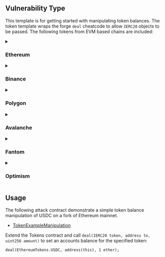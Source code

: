 ## Vulnerability Type
This template is for getting started with manipulating token balances. The token template wraps the forge `deal` cheatcode to allow `IERC20` objects to be passed. The following tokens from EVM based chains are included:

<details>
  <summary>

### Ethereum
  </summary>

| Network | Token | Address |
| ---------- | -------- | ------------------------------------------------------- |
| Ethereum | USDT     | [0xdAC17F958D2ee523a2206206994597C13D831ec7](https://etherscan.io/address/0xdAC17F958D2ee523a2206206994597C13D831ec7) |
| Ethereum | BNB      | [0xB8c77482e45F1F44dE1745F52C74426C631bDD52](https://etherscan.io/address/0xB8c77482e45F1F44dE1745F52C74426C631bDD52) |
| Ethereum | USDC     | [0xA0b86991c6218b36c1d19D4a2e9Eb0cE3606eB48](https://etherscan.io/address/0xA0b86991c6218b36c1d19D4a2e9Eb0cE3606eB48) |
| Ethereum | BUSD     | [0x4Fabb145d64652a948d72533023f6E7A623C7C53](https://etherscan.io/address/0x4Fabb145d64652a948d72533023f6E7A623C7C53) |
| Ethereum | MATIC    | [0x7D1AfA7B718fb893dB30A3aBc0Cfc608AaCfeBB0](https://etherscan.io/address/0x7D1AfA7B718fb893dB30A3aBc0Cfc608AaCfeBB0) |
| Ethereum | OKB      | [0x75231F58b43240C9718Dd58B4967c5114342a86c](https://etherscan.io/address/0x75231F58b43240C9718Dd58B4967c5114342a86c) |
| Ethereum | stETH    | [0xae7ab96520DE3A18E5e111B5EaAb095312D7fE84](https://etherscan.io/address/0xae7ab96520DE3A18E5e111B5EaAb095312D7fE84) |
| Ethereum | anyLTC   | [0x0aBCFbfA8e3Fda8B7FBA18721Caf7d5cf55cF5f5](https://etherscan.io/address/0x0aBCFbfA8e3Fda8B7FBA18721Caf7d5cf55cF5f5) |
| Ethereum | THETA    | [0x3883f5e181fccaF8410FA61e12b59BAd963fb645](https://etherscan.io/address/0x3883f5e181fccaF8410FA61e12b59BAd963fb645) |
| Ethereum | SHIB     | [0x95aD61b0a150d79219dCF64E1E6Cc01f0B64C4cE](https://etherscan.io/address/0x95aD61b0a150d79219dCF64E1E6Cc01f0B64C4cE) |
| Ethereum | DAI      | [0x6B175474E89094C44Da98b954EedeAC495271d0F](https://etherscan.io/address/0x6B175474E89094C44Da98b954EedeAC495271d0F) |
| Ethereum | HEX      | [0x2b591e99afE9f32eAA6214f7B7629768c40Eeb39](https://etherscan.io/address/0x2b591e99afE9f32eAA6214f7B7629768c40Eeb39) |
| Ethereum | UNI      | [0x1f9840a85d5aF5bf1D1762F925BDADdC4201F984](https://etherscan.io/address/0x1f9840a85d5aF5bf1D1762F925BDADdC4201F984) |
| Ethereum | LEO      | [0x2AF5D2aD76741191D15Dfe7bF6aC92d4Bd912Ca3](https://etherscan.io/address/0x2AF5D2aD76741191D15Dfe7bF6aC92d4Bd912Ca3) |
| Ethereum | WBTC     | [0x2260FAC5E5542a773Aa44fBCfeDf7C193bc2C599](https://etherscan.io/address/0x2260FAC5E5542a773Aa44fBCfeDf7C193bc2C599) |
| Ethereum | LINK     | [0x514910771AF9Ca656af840dff83E8264EcF986CA](https://etherscan.io/address/0x514910771AF9Ca656af840dff83E8264EcF986CA) |
| Ethereum | QNT      | [0x4a220E6096B25EADb88358cb44068A3248254675](https://etherscan.io/address/0x4a220E6096B25EADb88358cb44068A3248254675) |
| Ethereum | APE      | [0x4d224452801ACEd8B2F0aebE155379bb5D594381](https://etherscan.io/address/0x4d224452801ACEd8B2F0aebE155379bb5D594381) |
| Ethereum | CRO      | [0xA0b73E1Ff0B80914AB6fe0444E65848C4C34450b](https://etherscan.io/address/0xA0b73E1Ff0B80914AB6fe0444E65848C4C34450b) |
| Ethereum | LDO      | [0x5A98FcBEA516Cf06857215779Fd812CA3beF1B32](https://etherscan.io/address/0x5A98FcBEA516Cf06857215779Fd812CA3beF1B32) |
| Ethereum | NEAR     | [0x85F17Cf997934a597031b2E18a9aB6ebD4B9f6a4](https://etherscan.io/address/0x85F17Cf997934a597031b2E18a9aB6ebD4B9f6a4) |
| Ethereum | VEN      | [0xD850942eF8811f2A866692A623011bDE52a462C1](https://etherscan.io/address/0xD850942eF8811f2A866692A623011bDE52a462C1) |
| Ethereum | FRAX     | [0x853d955aCEf822Db058eb8505911ED77F175b99e](https://etherscan.io/address/0x853d955aCEf822Db058eb8505911ED77F175b99e) |
| Ethereum | aAAVE    | [0xba3D9687Cf50fE253cd2e1cFeEdE1d6787344Ed5](https://etherscan.io/address/0xba3D9687Cf50fE253cd2e1cFeEdE1d6787344Ed5) |
| Ethereum | stkAAVE  | [0x4da27a545c0c5B758a6BA100e3a049001de870f5](https://etherscan.io/address/0x4da27a545c0c5B758a6BA100e3a049001de870f5) |
| Ethereum | TUSD     | [0x0000000000085d4780B73119b644AE5ecd22b376](https://etherscan.io/address/0x0000000000085d4780B73119b644AE5ecd22b376) |
| Ethereum | USDP     | [0x8E870D67F660D95d5be530380D0eC0bd388289E1](https://etherscan.io/address/0x8E870D67F660D95d5be530380D0eC0bd388289E1) |
| Ethereum | SAND     | [0x3845badAde8e6dFF049820680d1F14bD3903a5d0](https://etherscan.io/address/0x3845badAde8e6dFF049820680d1F14bD3903a5d0) |
| Ethereum | HT       | [0x6f259637dcD74C767781E37Bc6133cd6A68aa161](https://etherscan.io/address/0x6f259637dcD74C767781E37Bc6133cd6A68aa161) |
| Ethereum | wMANA    | [0xFd09Cf7cFffa9932e33668311C4777Cb9db3c9Be](https://etherscan.io/address/0xFd09Cf7cFffa9932e33668311C4777Cb9db3c9Be) |
| Ethereum | USDD     | [0x0C10bF8FcB7Bf5412187A595ab97a3609160b5c6](https://etherscan.io/address/0x0C10bF8FcB7Bf5412187A595ab97a3609160b5c6) |
| Ethereum | KCS      | [0xf34960d9d60be18cC1D5Afc1A6F012A723a28811](https://etherscan.io/address/0xf34960d9d60be18cC1D5Afc1A6F012A723a28811) |
| Ethereum | BTT      | [0xC669928185DbCE49d2230CC9B0979BE6DC797957](https://etherscan.io/address/0xC669928185DbCE49d2230CC9B0979BE6DC797957) |
| Ethereum | CHZ      | [0x3506424F91fD33084466F402d5D97f05F8e3b4AF](https://etherscan.io/address/0x3506424F91fD33084466F402d5D97f05F8e3b4AF) |
| Ethereum | FTM      | [0x4E15361FD6b4BB609Fa63C81A2be19d873717870](https://etherscan.io/address/0x4E15361FD6b4BB609Fa63C81A2be19d873717870) |
| Ethereum | GUSD     | [0x056Fd409E1d7A124BD7017459dFEa2F387b6d5Cd](https://etherscan.io/address/0x056Fd409E1d7A124BD7017459dFEa2F387b6d5Cd) |
| Ethereum | MKR      | [0x9f8F72aA9304c8B593d555F12eF6589cC3A579A2](https://etherscan.io/address/0x9f8F72aA9304c8B593d555F12eF6589cC3A579A2) |
| Ethereum | cUSDC    | [0x39AA39c021dfbaE8faC545936693aC917d5E7563](https://etherscan.io/address/0x39AA39c021dfbaE8faC545936693aC917d5E7563) |
| Ethereum | GRT      | [0xc944E90C64B2c07662A292be6244BDf05Cda44a7](https://etherscan.io/address/0xc944E90C64B2c07662A292be6244BDf05Cda44a7) |
| Ethereum | PAXG     | [0x45804880De22913dAFE09f4980848ECE6EcbAf78](https://etherscan.io/address/0x45804880De22913dAFE09f4980848ECE6EcbAf78) |
| Ethereum | BIT      | [0x1A4b46696b2bB4794Eb3D4c26f1c55F9170fa4C5](https://etherscan.io/address/0x1A4b46696b2bB4794Eb3D4c26f1c55F9170fa4C5) |
| Ethereum | XAUt     | [0x68749665FF8D2d112Fa859AA293F07A622782F38](https://etherscan.io/address/0x68749665FF8D2d112Fa859AA293F07A622782F38) |
| Ethereum | cDAI     | [0x5d3a536E4D6DbD6114cc1Ead35777bAB948E3643](https://etherscan.io/address/0x5d3a536E4D6DbD6114cc1Ead35777bAB948E3643) |
| Ethereum | SNX      | [0xC011a73ee8576Fb46F5E1c5751cA3B9Fe0af2a6F](https://etherscan.io/address/0xC011a73ee8576Fb46F5E1c5751cA3B9Fe0af2a6F) |
| Ethereum | FXS      | [0x3432B6A60D23Ca0dFCa7761B7ab56459D9C964D0](https://etherscan.io/address/0x3432B6A60D23Ca0dFCa7761B7ab56459D9C964D0) |
| Ethereum | NEXO     | [0xB62132e35a6c13ee1EE0f84dC5d40bad8d815206](https://etherscan.io/address/0xB62132e35a6c13ee1EE0f84dC5d40bad8d815206) |
| Ethereum | cETH     | [0x4Ddc2D193948926D02f9B1fE9e1daa0718270ED5](https://etherscan.io/address/0x4Ddc2D193948926D02f9B1fE9e1daa0718270ED5) |
| Ethereum | ZIL      | [0x05f4a42e251f2d52b8ed15E9FEdAacFcEF1FAD27](https://etherscan.io/address/0x05f4a42e251f2d52b8ed15E9FEdAacFcEF1FAD27) |
| Ethereum | XDCE     | [0x41AB1b6fcbB2fA9DCEd81aCbdeC13Ea6315F2Bf2](https://etherscan.io/address/0x41AB1b6fcbB2fA9DCEd81aCbdeC13Ea6315F2Bf2) |
| Ethereum | ONEINCH  | [0x111111111117dC0aa78b770fA6A738034120C302](https://etherscan.io/address/0x111111111117dC0aa78b770fA6A738034120C302) |
</details>
<details>
  <summary>

### Binance
  </summary>

| Network | Token | Address |
| ---------- | -------- | ------------------------------------------------------- |
| Binance | ETH      | [0x2170Ed0880ac9A755fd29B2688956BD959F933F8](https://bscscan.com/address/0x2170Ed0880ac9A755fd29B2688956BD959F933F8) |
| Binance | BSCUSD   | [0x55d398326f99059fF775485246999027B3197955](https://bscscan.com/address/0x55d398326f99059fF775485246999027B3197955) |
| Binance | WBNB     | [0xbb4CdB9CBd36B01bD1cBaEBF2De08d9173bc095c](https://bscscan.com/address/0xbb4CdB9CBd36B01bD1cBaEBF2De08d9173bc095c) |
| Binance | USDC     | [0x8AC76a51cc950d9822D68b83fE1Ad97B32Cd580d](https://bscscan.com/address/0x8AC76a51cc950d9822D68b83fE1Ad97B32Cd580d) |
| Binance | anyUSDC  | [0x8965349fb649A33a30cbFDa057D8eC2C48AbE2A2](https://bscscan.com/address/0x8965349fb649A33a30cbFDa057D8eC2C48AbE2A2) |
| Binance | XRP      | [0x1D2F0da169ceB9fC7B3144628dB156f3F6c60dBE](https://bscscan.com/address/0x1D2F0da169ceB9fC7B3144628dB156f3F6c60dBE) |
| Binance | BUSD     | [0xe9e7CEA3DedcA5984780Bafc599bD69ADd087D56](https://bscscan.com/address/0xe9e7CEA3DedcA5984780Bafc599bD69ADd087D56) |
| Binance | ADA      | [0x3EE2200Efb3400fAbB9AacF31297cBdD1d435D47](https://bscscan.com/address/0x3EE2200Efb3400fAbB9AacF31297cBdD1d435D47) |
| Binance | DOGE     | [0xbA2aE424d960c26247Dd6c32edC70B295c744C43](https://bscscan.com/address/0xbA2aE424d960c26247Dd6c32edC70B295c744C43) |
| Binance | MATIC    | [0xCC42724C6683B7E57334c4E856f4c9965ED682bD](https://bscscan.com/address/0xCC42724C6683B7E57334c4E856f4c9965ED682bD) |
| Binance | LTC      | [0x4338665CBB7B2485A8855A139b75D5e34AB0DB94](https://bscscan.com/address/0x4338665CBB7B2485A8855A139b75D5e34AB0DB94) |
| Binance | DAI      | [0x1AF3F329e8BE154074D8769D1FFa4eE058B1DBc3](https://bscscan.com/address/0x1AF3F329e8BE154074D8769D1FFa4eE058B1DBc3) |
| Binance | DOT      | [0x7083609fCE4d1d8Dc0C979AAb8c869Ea2C873402](https://bscscan.com/address/0x7083609fCE4d1d8Dc0C979AAb8c869Ea2C873402) |
| Binance | SHIB     | [0x2859e4544C4bB03966803b044A93563Bd2D0DD4D](https://bscscan.com/address/0x2859e4544C4bB03966803b044A93563Bd2D0DD4D) |
| Binance | UNI      | [0xBf5140A22578168FD562DCcF235E5D43A02ce9B1](https://bscscan.com/address/0xBf5140A22578168FD562DCcF235E5D43A02ce9B1) |
| Binance | AVAX     | [0x1CE0c2827e2eF14D5C4f29a091d735A204794041](https://bscscan.com/address/0x1CE0c2827e2eF14D5C4f29a091d735A204794041) |
| Binance | ATOM     | [0x0Eb3a705fc54725037CC9e008bDede697f62F335](https://bscscan.com/address/0x0Eb3a705fc54725037CC9e008bDede697f62F335) |
| Binance | LINK     | [0xF8A0BF9cF54Bb92F17374d9e9A321E6a111a51bD](https://bscscan.com/address/0xF8A0BF9cF54Bb92F17374d9e9A321E6a111a51bD) |
| Binance | ETC      | [0x3d6545b08693daE087E957cb1180ee38B9e3c25E](https://bscscan.com/address/0x3d6545b08693daE087E957cb1180ee38B9e3c25E) |
| Binance | BTTp     | [0x8595F9dA7b868b1822194fAEd312235E43007b49](https://bscscan.com/address/0x8595F9dA7b868b1822194fAEd312235E43007b49) |
| Binance | BCH      | [0x8fF795a6F4D97E7887C79beA79aba5cc76444aDf](https://bscscan.com/address/0x8fF795a6F4D97E7887C79beA79aba5cc76444aDf) |
| Binance | NEAR     | [0x1Fa4a73a3F0133f0025378af00236f3aBDEE5D63](https://bscscan.com/address/0x1Fa4a73a3F0133f0025378af00236f3aBDEE5D63) |
| Binance | FRAX     | [0x90C97F71E18723b0Cf0dfa30ee176Ab653E89F40](https://bscscan.com/address/0x90C97F71E18723b0Cf0dfa30ee176Ab653E89F40) |
| Binance | EOS      | [0x56b6fB708fC5732DEC1Afc8D8556423A2EDcCbD6](https://bscscan.com/address/0x56b6fB708fC5732DEC1Afc8D8556423A2EDcCbD6) |
| Binance | PAX      | [0xb7F8Cd00C5A06c0537E2aBfF0b58033d02e5E094](https://bscscan.com/address/0xb7F8Cd00C5A06c0537E2aBfF0b58033d02e5E094) |
| Binance | BTCB     | [0x7130d2A12B9BCbFAe4f2634d864A1Ee1Ce3Ead9c](https://bscscan.com/address/0x7130d2A12B9BCbFAe4f2634d864A1Ee1Ce3Ead9c) |
| Binance | TUSD     | [0x14016E85a25aeb13065688cAFB43044C2ef86784](https://bscscan.com/address/0x14016E85a25aeb13065688cAFB43044C2ef86784) |
| Binance | AXS      | [0x715D400F88C167884bbCc41C5FeA407ed4D2f8A0](https://bscscan.com/address/0x715D400F88C167884bbCc41C5FeA407ed4D2f8A0) |
| Binance | EGLD     | [0xbF7c81FFF98BbE61B40Ed186e4AfD6DDd01337fe](https://bscscan.com/address/0xbF7c81FFF98BbE61B40Ed186e4AfD6DDd01337fe) |
| Binance | USDP     | [0xb3c11196A4f3b1da7c23d9FB0A3dDE9c6340934F](https://bscscan.com/address/0xb3c11196A4f3b1da7c23d9FB0A3dDE9c6340934F) |
| Binance | FLOW     | [0xC943c5320B9c18C153d1e2d12cC3074bebfb31A2](https://bscscan.com/address/0xC943c5320B9c18C153d1e2d12cC3074bebfb31A2) |
| Binance | XTZ      | [0x16939ef78684453bfDFb47825F8a5F714f12623a](https://bscscan.com/address/0x16939ef78684453bfDFb47825F8a5F714f12623a) |
| Binance | USDD     | [0xd17479997F34dd9156Deef8F95A52D81D265be9c](https://bscscan.com/address/0xd17479997F34dd9156Deef8F95A52D81D265be9c) |
| Binance | ZEC      | [0x1Ba42e5193dfA8B03D15dd1B86a3113bbBEF8Eeb](https://bscscan.com/address/0x1Ba42e5193dfA8B03D15dd1B86a3113bbBEF8Eeb) |
| Binance | SNX      | [0x9Ac983826058b8a9C7Aa1C9171441191232E8404](https://bscscan.com/address/0x9Ac983826058b8a9C7Aa1C9171441191232E8404) |
| Binance | TWT      | [0x4B0F1812e5Df2A09796481Ff14017e6005508003](https://bscscan.com/address/0x4B0F1812e5Df2A09796481Ff14017e6005508003) |
| Binance | BTT      | [0x352Cb5E19b12FC216548a2677bD0fce83BaE434B](https://bscscan.com/address/0x352Cb5E19b12FC216548a2677bD0fce83BaE434B) |
| Binance | MKR      | [0x5f0Da599BB2ccCfcf6Fdfd7D81743B6020864350](https://bscscan.com/address/0x5f0Da599BB2ccCfcf6Fdfd7D81743B6020864350) |
| Binance | FTM      | [0xAD29AbB318791D579433D831ed122aFeAf29dcfe](https://bscscan.com/address/0xAD29AbB318791D579433D831ed122aFeAf29dcfe) |
| Binance | IOTA     | [0xd944f1D1e9d5f9Bb90b62f9D45e447D989580782](https://bscscan.com/address/0xd944f1D1e9d5f9Bb90b62f9D45e447D989580782) |
| Binance | PAXG     | [0x7950865a9140cB519342433146Ed5b40c6F210f7](https://bscscan.com/address/0x7950865a9140cB519342433146Ed5b40c6F210f7) |
| Binance | XEC      | [0x0Ef2e7602adD1733Bfdb17aC3094d0421B502cA3](https://bscscan.com/address/0x0Ef2e7602adD1733Bfdb17aC3094d0421B502cA3) |
| Binance | FXS      | [0xe48A3d7d0Bc88d552f730B62c006bC925eadB9eE](https://bscscan.com/address/0xe48A3d7d0Bc88d552f730B62c006bC925eadB9eE) |
| Binance | ZIL      | [0xb86AbCb37C3A4B64f74f59301AFF131a1BEcC787](https://bscscan.com/address/0xb86AbCb37C3A4B64f74f59301AFF131a1BEcC787) |
| Binance | ETHW     | [0x302cD8973bE5CA2334B4ff7e7b01BA41455559b3](https://bscscan.com/address/0x302cD8973bE5CA2334B4ff7e7b01BA41455559b3) |
| Binance | ONEINCH  | [0x111111111117dC0aa78b770fA6A738034120C302](https://bscscan.com/address/0x111111111117dC0aa78b770fA6A738034120C302) |
| Binance | GALA     | [0x7dDEE176F665cD201F93eEDE625770E2fD911990](https://bscscan.com/address/0x7dDEE176F665cD201F93eEDE625770E2fD911990) |
| Binance | BAT      | [0x101d82428437127bF1608F699CD651e6Abf9766E](https://bscscan.com/address/0x101d82428437127bF1608F699CD651e6Abf9766E) |
| Binance | XCN      | [0x7324c7C0d95CEBC73eEa7E85CbAac0dBdf88a05b](https://bscscan.com/address/0x7324c7C0d95CEBC73eEa7E85CbAac0dBdf88a05b) |
| Binance | COMP     | [0x52CE071Bd9b1C4B00A0b92D298c512478CaD67e8](https://bscscan.com/address/0x52CE071Bd9b1C4B00A0b92D298c512478CaD67e8) |
</details>
<details>
  <summary>

### Polygon
  </summary>

| Network | Token | Address |
| ---------- | -------- | ------------------------------------------------------- |
| Polygon | USDT      | [0xc2132D05D31c914a87C6611C10748AEb04B58e8F](https://polygonscan.com/address/0xc2132D05D31c914a87C6611C10748AEb04B58e8F) |
| Polygon | BNB       | [0x3BA4c387f786bFEE076A58914F5Bd38d668B42c3](https://polygonscan.com/address/0x3BA4c387f786bFEE076A58914F5Bd38d668B42c3) |
| Polygon | USDC      | [0x2791Bca1f2de4661ED88A30C99A7a9449Aa84174](https://polygonscan.com/address/0x2791Bca1f2de4661ED88A30C99A7a9449Aa84174) |
| Polygon | BUSD      | [0xdAb529f40E671A1D4bF91361c21bf9f0C9712ab7](https://polygonscan.com/address/0xdAb529f40E671A1D4bF91361c21bf9f0C9712ab7) |
| Polygon | MATIC     | [0x0000000000000000000000000000000000001010](https://polygonscan.com/address/0x0000000000000000000000000000000000001010) |
| Polygon | DAI       | [0x8f3Cf7ad23Cd3CaDbD9735AFf958023239c6A063](https://polygonscan.com/address/0x8f3Cf7ad23Cd3CaDbD9735AFf958023239c6A063) |
| Polygon | UNI       | [0xb33EaAd8d922B1083446DC23f610c2567fB5180f](https://polygonscan.com/address/0xb33EaAd8d922B1083446DC23f610c2567fB5180f) |
| Polygon | AVAX      | [0x2C89bbc92BD86F8075d1DEcc58C7F4E0107f286b](https://polygonscan.com/address/0x2C89bbc92BD86F8075d1DEcc58C7F4E0107f286b) |
| Polygon | LEO       | [0x06D02e9D62A13fC76BB229373FB3BBBD1101D2fC](https://polygonscan.com/address/0x06D02e9D62A13fC76BB229373FB3BBBD1101D2fC) |
| Polygon | WBTC      | [0x1BFD67037B42Cf73acF2047067bd4F2C47D9BfD6](https://polygonscan.com/address/0x1BFD67037B42Cf73acF2047067bd4F2C47D9BfD6) |
| Polygon | LINK      | [0xb0897686c545045aFc77CF20eC7A532E3120E0F1](https://polygonscan.com/address/0xb0897686c545045aFc77CF20eC7A532E3120E0F1) |
| Polygon | LINKb     | [0x53E0bca35eC356BD5ddDFebbD1Fc0fD03FaBad39](https://polygonscan.com/address/0x53E0bca35eC356BD5ddDFebbD1Fc0fD03FaBad39) |
| Polygon | APE       | [0xB7b31a6BC18e48888545CE79e83E06003bE70930](https://polygonscan.com/address/0xB7b31a6BC18e48888545CE79e83E06003bE70930) |
| Polygon | CRO       | [0xAdA58DF0F643D959C2A47c9D4d4c1a4deFe3F11C](https://polygonscan.com/address/0xAdA58DF0F643D959C2A47c9D4d4c1a4deFe3F11C) |
| Polygon | LDO       | [0xC3C7d422809852031b44ab29EEC9F1EfF2A58756](https://polygonscan.com/address/0xC3C7d422809852031b44ab29EEC9F1EfF2A58756) |
| Polygon | FRAX      | [0x45c32fA6DF82ead1e2EF74d17b76547EDdFaFF89](https://polygonscan.com/address/0x45c32fA6DF82ead1e2EF74d17b76547EDdFaFF89) |
| Polygon | AAVE      | [0xD6DF932A45C0f255f85145f286eA0b292B21C90B](https://polygonscan.com/address/0xD6DF932A45C0f255f85145f286eA0b292B21C90B) |
| Polygon | TUSD      | [0x2e1AD108fF1D8C782fcBbB89AAd783aC49586756](https://polygonscan.com/address/0x2e1AD108fF1D8C782fcBbB89AAd783aC49586756) |
| Polygon | PAX       | [0x6F3B3286fd86d8b47EC737CEB3D0D354cc657B3e](https://polygonscan.com/address/0x6F3B3286fd86d8b47EC737CEB3D0D354cc657B3e) |
| Polygon | SAND      | [0xBbba073C31bF03b8ACf7c28EF0738DeCF3695683](https://polygonscan.com/address/0xBbba073C31bF03b8ACf7c28EF0738DeCF3695683) |
| Polygon | THETA     | [0xB46E0ae620EFd98516f49bb00263317096C114b2](https://polygonscan.com/address/0xB46E0ae620EFd98516f49bb00263317096C114b2) |
| Polygon | HT        | [0xFAD65Eb62a97fF5Ed91B23aFD039956aaCa6e93b](https://polygonscan.com/address/0xFAD65Eb62a97fF5Ed91B23aFD039956aaCa6e93b) |
| Polygon | MANA      | [0xA1c57f48F0Deb89f569dFbE6E2B7f46D33606fD4](https://polygonscan.com/address/0xA1c57f48F0Deb89f569dFbE6E2B7f46D33606fD4) |
| Polygon | USDD      | [0xFFA4D863C96e743A2e1513824EA006B8D0353C57](https://polygonscan.com/address/0xFFA4D863C96e743A2e1513824EA006B8D0353C57) |
| Polygon | CHZ       | [0xf1938Ce12400f9a761084E7A80d37e732a4dA056](https://polygonscan.com/address/0xf1938Ce12400f9a761084E7A80d37e732a4dA056) |
| Polygon | FTM       | [0xC9c1c1c20B3658F8787CC2FD702267791f224Ce1](https://polygonscan.com/address/0xC9c1c1c20B3658F8787CC2FD702267791f224Ce1) |
| Polygon | GUSD      | [0xC8A94a3d3D2dabC3C1CaffFFDcA6A7543c3e3e65](https://polygonscan.com/address/0xC8A94a3d3D2dabC3C1CaffFFDcA6A7543c3e3e65) |
| Polygon | MKR       | [0x6f7C932e7684666C9fd1d44527765433e01fF61d](https://polygonscan.com/address/0x6f7C932e7684666C9fd1d44527765433e01fF61d) |
| Polygon | GRT       | [0x5fe2B58c013d7601147DcdD68C143A77499f5531](https://polygonscan.com/address/0x5fe2B58c013d7601147DcdD68C143A77499f5531) |
| Polygon | PAXG      | [0x553d3D295e0f695B9228246232eDF400ed3560B5](https://polygonscan.com/address/0x553d3D295e0f695B9228246232eDF400ed3560B5) |
| Polygon | SNX       | [0x50B728D8D964fd00C2d0AAD81718b71311feF68a](https://polygonscan.com/address/0x50B728D8D964fd00C2d0AAD81718b71311feF68a) |
| Polygon | CRV       | [0x172370d5Cd63279eFa6d502DAB29171933a610AF](https://polygonscan.com/address/0x172370d5Cd63279eFa6d502DAB29171933a610AF) |
| Polygon | FXS       | [0x1a3acf6D19267E2d3e7f898f42803e90C9219062](https://polygonscan.com/address/0x1a3acf6D19267E2d3e7f898f42803e90C9219062) |
| Polygon | NEXO      | [0x41b3966B4FF7b427969ddf5da3627d6AEAE9a48E](https://polygonscan.com/address/0x41b3966B4FF7b427969ddf5da3627d6AEAE9a48E) |
| Polygon | WOO       | [0x1B815d120B3eF02039Ee11dC2d33DE7aA4a8C603](https://polygonscan.com/address/0x1B815d120B3eF02039Ee11dC2d33DE7aA4a8C603) |
| Polygon | ONEINCH   | [0x9c2C5fd7b07E95EE044DDeba0E97a665F142394f](https://polygonscan.com/address/0x9c2C5fd7b07E95EE044DDeba0E97a665F142394f) |
| Polygon | BAT       | [0x3Cef98bb43d732E2F285eE605a8158cDE967D219](https://polygonscan.com/address/0x3Cef98bb43d732E2F285eE605a8158cDE967D219) |
| Polygon | ENJ       | [0x7eC26842F195c852Fa843bB9f6D8B583a274a157](https://polygonscan.com/address/0x7eC26842F195c852Fa843bB9f6D8B583a274a157) |
| Polygon | LRC       | [0x84e1670F61347CDaeD56dcc736FB990fBB47ddC1](https://polygonscan.com/address/0x84e1670F61347CDaeD56dcc736FB990fBB47ddC1) |
| Polygon | RPL       | [0x7205705771547cF79201111B4bd8aaF29467b9eC](https://polygonscan.com/address/0x7205705771547cF79201111B4bd8aaF29467b9eC) |
| Polygon | HOT       | [0x0C51f415cF478f8D08c246a6C6Ee180C5dC3A012](https://polygonscan.com/address/0x0C51f415cF478f8D08c246a6C6Ee180C5dC3A012) |
| Polygon | POLY      | [0xcB059C5573646047D6d88dDdb87B745C18161d3b](https://polygonscan.com/address/0xcB059C5573646047D6d88dDdb87B745C18161d3b) |
| Polygon | SXP       | [0x6aBB753C1893194DE4a83c6e8B4EadFc105Fd5f5](https://polygonscan.com/address/0x6aBB753C1893194DE4a83c6e8B4EadFc105Fd5f5) |
| Polygon | COMP      | [0x8505b9d2254A7Ae468c0E9dd10Ccea3A837aef5c](https://polygonscan.com/address/0x8505b9d2254A7Ae468c0E9dd10Ccea3A837aef5c) |
| Polygon | GNO       | [0x5FFD62D3C3eE2E81C00A7b9079FB248e7dF024A8](https://polygonscan.com/address/0x5FFD62D3C3eE2E81C00A7b9079FB248e7dF024A8) |
| Polygon | IOTX      | [0xf6372cDb9c1d3674E83842e3800F2A62aC9F3C66](https://polygonscan.com/address/0xf6372cDb9c1d3674E83842e3800F2A62aC9F3C66) |
| Polygon | CEL       | [0xD85d1e945766Fea5Eda9103F918Bd915FbCa63E6](https://polygonscan.com/address/0xD85d1e945766Fea5Eda9103F918Bd915FbCa63E6) |
| Polygon | BAL       | [0x9a71012B13CA4d3D0Cdc72A177DF3ef03b0E76A3](https://polygonscan.com/address/0x9a71012B13CA4d3D0Cdc72A177DF3ef03b0E76A3) |
| Polygon | SUSHI     | [0x0b3F868E0BE5597D5DB7fEB59E1CADBb0fdDa50a](https://polygonscan.com/address/0x0b3F868E0BE5597D5DB7fEB59E1CADBb0fdDa50a) |
| Polygon | UST       | [0x692597b009d13C4049a947CAB2239b7d6517875F](https://polygonscan.com/address/0x692597b009d13C4049a947CAB2239b7d6517875F) |
</details>
<details>
  <summary>

### Avalanche
  </summary>

| Network | Token | Address |
| ---------- | -------- | ------------------------------------------------------- |
| Avalanche | USDTe     | [0xc7198437980c041c805A1EDcbA50c1Ce5db95118](https://snowtrace.io/address/0xc7198437980c041c805A1EDcbA50c1Ce5db95118) |
| Avalanche | USDt      | [0x9702230A8Ea53601f5cD2dc00fDBc13d4dF4A8c7](https://snowtrace.io/address/0x9702230A8Ea53601f5cD2dc00fDBc13d4dF4A8c7) |
| Avalanche | USDCe     | [0xA7D7079b0FEaD91F3e65f86E8915Cb59c1a4C664](https://snowtrace.io/address/0xA7D7079b0FEaD91F3e65f86E8915Cb59c1a4C664) |
| Avalanche | USDC      | [0xB97EF9Ef8734C71904D8002F8b6Bc66Dd9c48a6E](https://snowtrace.io/address/0xB97EF9Ef8734C71904D8002F8b6Bc66Dd9c48a6E) |
| Avalanche | BUSDe     | [0x19860CCB0A68fd4213aB9D8266F7bBf05A8dDe98](https://snowtrace.io/address/0x19860CCB0A68fd4213aB9D8266F7bBf05A8dDe98) |
| Avalanche | BUSD      | [0x9C9e5fD8bbc25984B178FdCE6117Defa39d2db39](https://snowtrace.io/address/0x9C9e5fD8bbc25984B178FdCE6117Defa39d2db39) |
| Avalanche | DAIe      | [0xd586E7F844cEa2F87f50152665BCbc2C279D8d70](https://snowtrace.io/address/0xd586E7F844cEa2F87f50152665BCbc2C279D8d70) |
| Avalanche | SHIBe     | [0x02D980A0D7AF3fb7Cf7Df8cB35d9eDBCF355f665](https://snowtrace.io/address/0x02D980A0D7AF3fb7Cf7Df8cB35d9eDBCF355f665) |
| Avalanche | UNIe      | [0x8eBAf22B6F053dFFeaf46f4Dd9eFA95D89ba8580](https://snowtrace.io/address/0x8eBAf22B6F053dFFeaf46f4Dd9eFA95D89ba8580) |
| Avalanche | WAVAX     | [0xB31f66AA3C1e785363F0875A1B74E27b85FD66c7](https://snowtrace.io/address/0xB31f66AA3C1e785363F0875A1B74E27b85FD66c7) |
| Avalanche | WBTCe     | [0x50b7545627a5162F82A992c33b87aDc75187B218](https://snowtrace.io/address/0x50b7545627a5162F82A992c33b87aDc75187B218) |
| Avalanche | LINKe     | [0x5947BB275c521040051D82396192181b413227A3](https://snowtrace.io/address/0x5947BB275c521040051D82396192181b413227A3) |
| Avalanche | FRAX      | [0xD24C2Ad096400B6FBcd2ad8B24E7acBc21A1da64](https://snowtrace.io/address/0xD24C2Ad096400B6FBcd2ad8B24E7acBc21A1da64) |
| Avalanche | AAVEe     | [0x63a72806098Bd3D9520cC43356dD78afe5D386D9](https://snowtrace.io/address/0x63a72806098Bd3D9520cC43356dD78afe5D386D9) |
| Avalanche | TUSD      | [0x1C20E891Bab6b1727d14Da358FAe2984Ed9B59EB](https://snowtrace.io/address/0x1C20E891Bab6b1727d14Da358FAe2984Ed9B59EB) |
| Avalanche | USDD      | [0xcf799767d366d789e8B446981C2D578E241fa25c](https://snowtrace.io/address/0xcf799767d366d789e8B446981C2D578E241fa25c) |
| Avalanche | SNXe      | [0xBeC243C995409E6520D7C41E404da5dEba4b209B](https://snowtrace.io/address/0xBeC243C995409E6520D7C41E404da5dEba4b209B) |
| Avalanche | GRTe      | [0x8a0cAc13c7da965a312f08ea4229c37869e85cB9](https://snowtrace.io/address/0x8a0cAc13c7da965a312f08ea4229c37869e85cB9) |
| Avalanche | MKRe      | [0x88128fd4b259552A9A1D457f435a6527AAb72d42](https://snowtrace.io/address/0x88128fd4b259552A9A1D457f435a6527AAb72d42) |
| Avalanche | CRVe      | [0x249848BeCA43aC405b8102Ec90Dd5F22CA513c06](https://snowtrace.io/address/0x249848BeCA43aC405b8102Ec90Dd5F22CA513c06) |
| Avalanche | FXS       | [0x214DB107654fF987AD859F34125307783fC8e387](https://snowtrace.io/address/0x214DB107654fF987AD859F34125307783fC8e387) |
| Avalanche | ONEINCHe  | [0xd501281565bf7789224523144Fe5D98e8B28f267](https://snowtrace.io/address/0xd501281565bf7789224523144Fe5D98e8B28f267) |
| Avalanche | BATe      | [0x98443B96EA4b0858FDF3219Cd13e98C7A4690588](https://snowtrace.io/address/0x98443B96EA4b0858FDF3219Cd13e98C7A4690588) |
| Avalanche | SUSHIe    | [0x37B608519F91f70F2EeB0e5Ed9AF4061722e4F76](https://snowtrace.io/address/0x37B608519F91f70F2EeB0e5Ed9AF4061722e4F76) |
| Avalanche | COMPe     | [0xc3048E19E76CB9a3Aa9d77D8C03c29Fc906e2437](https://snowtrace.io/address/0xc3048E19E76CB9a3Aa9d77D8C03c29Fc906e2437) |
| Avalanche | YFIe      | [0x9eAaC1B23d935365bD7b542Fe22cEEe2922f52dc](https://snowtrace.io/address/0x9eAaC1B23d935365bD7b542Fe22cEEe2922f52dc) |
| Avalanche | ZRXe      | [0x596fA47043f99A4e0F122243B841E55375cdE0d2](https://snowtrace.io/address/0x596fA47043f99A4e0F122243B841E55375cdE0d2) |
| Avalanche | UMAe      | [0x3Bd2B1c7ED8D396dbb98DED3aEbb41350a5b2339](https://snowtrace.io/address/0x3Bd2B1c7ED8D396dbb98DED3aEbb41350a5b2339) |
| Avalanche | ANY       | [0xB44a9B6905aF7c801311e8F4E76932ee959c663C](https://snowtrace.io/address/0xB44a9B6905aF7c801311e8F4E76932ee959c663C) |
| Avalanche | KNC       | [0x39fC9e94Caeacb435842FADeDeCB783589F50f5f](https://snowtrace.io/address/0x39fC9e94Caeacb435842FADeDeCB783589F50f5f) |
| Avalanche | BTCb      | [0x152b9d0FdC40C096757F570A51E494bd4b943E50](https://snowtrace.io/address/0x152b9d0FdC40C096757F570A51E494bd4b943E50) |
| Avalanche | ORBS      | [0x340fE1D898ECCAad394e2ba0fC1F93d27c7b717A](https://snowtrace.io/address/0x340fE1D898ECCAad394e2ba0fC1F93d27c7b717A) |
| Avalanche | SYN       | [0x1f1E7c893855525b303f99bDF5c3c05Be09ca251](https://snowtrace.io/address/0x1f1E7c893855525b303f99bDF5c3c05Be09ca251) |
| Avalanche | SPELL     | [0xCE1bFFBD5374Dac86a2893119683F4911a2F7814](https://snowtrace.io/address/0xCE1bFFBD5374Dac86a2893119683F4911a2F7814) |
| Avalanche | ALPHAe    | [0x2147EFFF675e4A4eE1C2f918d181cDBd7a8E208f](https://snowtrace.io/address/0x2147EFFF675e4A4eE1C2f918d181cDBd7a8E208f) |
| Avalanche | BOBA      | [0x3cD790449CF7D187a143d4Bd7F4654d4f2403e02](https://snowtrace.io/address/0x3cD790449CF7D187a143d4Bd7F4654d4f2403e02) |
| Avalanche | SURE      | [0x5fC17416925789E0852FBFcd81c490ca4abc51F9](https://snowtrace.io/address/0x5fC17416925789E0852FBFcd81c490ca4abc51F9) |
| Avalanche | STG       | [0x2F6F07CDcf3588944Bf4C42aC74ff24bF56e7590](https://snowtrace.io/address/0x2F6F07CDcf3588944Bf4C42aC74ff24bF56e7590) |
| Avalanche | xJOE      | [0x57319d41F71E81F3c65F2a47CA4e001EbAFd4F33](https://snowtrace.io/address/0x57319d41F71E81F3c65F2a47CA4e001EbAFd4F33) |
| Avalanche | JOE       | [0x6e84a6216eA6dACC71eE8E6b0a5B7322EEbC0fDd](https://snowtrace.io/address/0x6e84a6216eA6dACC71eE8E6b0a5B7322EEbC0fDd) |
| Avalanche | BIFI      | [0xd6070ae98b8069de6B494332d1A1a81B6179D960](https://snowtrace.io/address/0xd6070ae98b8069de6B494332d1A1a81B6179D960) |
| Avalanche | ETHM      | [0x55b1a124c04A54eeFDEFE5FA2Ef5f852FB5f2f26](https://snowtrace.io/address/0x55b1a124c04A54eeFDEFE5FA2Ef5f852FB5f2f26) |
| Avalanche | QI        | [0x8729438EB15e2C8B576fCc6AeCdA6A148776C0F5](https://snowtrace.io/address/0x8729438EB15e2C8B576fCc6AeCdA6A148776C0F5) |
| Avalanche | SWAPe     | [0xc7B5D72C836e718cDA8888eaf03707fAef675079](https://snowtrace.io/address/0xc7B5D72C836e718cDA8888eaf03707fAef675079) |
| Avalanche | UNCX      | [0x3b9e3b5c616A1A038fDc190758Bbe9BAB6C7A857](https://snowtrace.io/address/0x3b9e3b5c616A1A038fDc190758Bbe9BAB6C7A857) |
| Avalanche | WALBT     | [0x9E037dE681CaFA6E661e6108eD9c2bd1AA567Ecd](https://snowtrace.io/address/0x9E037dE681CaFA6E661e6108eD9c2bd1AA567Ecd) |
| Avalanche | JADE      | [0x80B010450fDAf6a3f8dF033Ee296E92751D603B3](https://snowtrace.io/address/0x80B010450fDAf6a3f8dF033Ee296E92751D603B3) |
| Avalanche | sJADE     | [0x3D9eAB723df76808bB84c05b20De27A2e69EF293](https://snowtrace.io/address/0x3D9eAB723df76808bB84c05b20De27A2e69EF293) |
| Avalanche | RISE      | [0xC17c30e98541188614dF99239cABD40280810cA3](https://snowtrace.io/address/0xC17c30e98541188614dF99239cABD40280810cA3) |
| Avalanche | PENDLE    | [0xfB98B335551a418cD0737375a2ea0ded62Ea213b](https://snowtrace.io/address/0xfB98B335551a418cD0737375a2ea0ded62Ea213b) |
</details>
<details>
  <summary>

### Fantom
  </summary>

| Network | Token | Address |
| ---------- | -------- | ------------------------------------------------------- |
| Fantom | FBTC      | [0xe1146b9AC456fCbB60644c36Fd3F868A9072fc6E](https://ftmscan.com/address/0xe1146b9AC456fCbB60644c36Fd3F868A9072fc6E) |
| Fantom | FETH      | [0x658b0c7613e890EE50B8C4BC6A3f41ef411208aD](https://ftmscan.com/address/0x658b0c7613e890EE50B8C4BC6A3f41ef411208aD) |
| Fantom | USDC      | [0x04068DA6C83AFCFA0e13ba15A6696662335D5B75](https://ftmscan.com/address/0x04068DA6C83AFCFA0e13ba15A6696662335D5B75) |
| Fantom | DAI       | [0x8D11eC38a3EB5E956B052f67Da8Bdc9bef8Abf3E](https://ftmscan.com/address/0x8D11eC38a3EB5E956B052f67Da8Bdc9bef8Abf3E) |
| Fantom | AVAX      | [0x511D35c52a3C244E7b8bd92c0C297755FbD89212](https://ftmscan.com/address/0x511D35c52a3C244E7b8bd92c0C297755FbD89212) |
| Fantom | BTC       | [0x321162Cd933E2Be498Cd2267a90534A804051b11](https://ftmscan.com/address/0x321162Cd933E2Be498Cd2267a90534A804051b11) |
| Fantom | LINK      | [0xb3654dc3D10Ea7645f8319668E8F54d2574FBdC8](https://ftmscan.com/address/0xb3654dc3D10Ea7645f8319668E8F54d2574FBdC8) |
| Fantom | FRAX      | [0xdc301622e621166BD8E82f2cA0A26c13Ad0BE355](https://ftmscan.com/address/0xdc301622e621166BD8E82f2cA0A26c13Ad0BE355) |
| Fantom | AAVE      | [0x6a07A792ab2965C72a5B8088d3a069A7aC3a993B](https://ftmscan.com/address/0x6a07A792ab2965C72a5B8088d3a069A7aC3a993B) |
| Fantom | TUSD      | [0x9879aBDea01a879644185341F7aF7d8343556B7a](https://ftmscan.com/address/0x9879aBDea01a879644185341F7aF7d8343556B7a) |
| Fantom | USDD      | [0xcf799767d366d789e8B446981C2D578E241fa25c](https://ftmscan.com/address/0xcf799767d366d789e8B446981C2D578E241fa25c) |
| Fantom | SFTM      | [0x69c744D3444202d35a2783929a0F930f2FBB05ad](https://ftmscan.com/address/0x69c744D3444202d35a2783929a0F930f2FBB05ad) |
| Fantom | WFTM      | [0x21be370D5312f44cB42ce377BC9b8a0cEF1A4C83](https://ftmscan.com/address/0x21be370D5312f44cB42ce377BC9b8a0cEF1A4C83) |
| Fantom | SNX       | [0x56ee926bD8c72B2d5fa1aF4d9E4Cbb515a1E3Adc](https://ftmscan.com/address/0x56ee926bD8c72B2d5fa1aF4d9E4Cbb515a1E3Adc) |
| Fantom | CRV       | [0x1E4F97b9f9F913c46F1632781732927B9019C68b](https://ftmscan.com/address/0x1E4F97b9f9F913c46F1632781732927B9019C68b) |
| Fantom | FXS       | [0x7d016eec9c25232b01F23EF992D98ca97fc2AF5a](https://ftmscan.com/address/0x7d016eec9c25232b01F23EF992D98ca97fc2AF5a) |
| Fantom | CEL       | [0x2C78f1b70Ccf63CDEe49F9233e9fAa99D43AA07e](https://ftmscan.com/address/0x2C78f1b70Ccf63CDEe49F9233e9fAa99D43AA07e) |
| Fantom | SUSHI     | [0xae75A438b2E0cB8Bb01Ec1E1e376De11D44477CC](https://ftmscan.com/address/0xae75A438b2E0cB8Bb01Ec1E1e376De11D44477CC) |
| Fantom | BAND      | [0x46E7628E8b4350b2716ab470eE0bA1fa9e76c6C5](https://ftmscan.com/address/0x46E7628E8b4350b2716ab470eE0bA1fa9e76c6C5) |
| Fantom | FBAND     | [0x078EEF5A2fb533e1a4d487ef64b27DF113d12C32](https://ftmscan.com/address/0x078EEF5A2fb533e1a4d487ef64b27DF113d12C32) |
| Fantom | YFI       | [0x29b0Da86e484E1C0029B56e817912d778aC0EC69](https://ftmscan.com/address/0x29b0Da86e484E1C0029B56e817912d778aC0EC69) |
| Fantom | SYN       | [0xE55e19Fb4F2D85af758950957714292DAC1e25B2](https://ftmscan.com/address/0xE55e19Fb4F2D85af758950957714292DAC1e25B2) |
| Fantom | MIM       | [0x82f0B8B456c1A451378467398982d4834b6829c1](https://ftmscan.com/address/0x82f0B8B456c1A451378467398982d4834b6829c1) |
| Fantom | ORBS      | [0x3E01B7E242D5AF8064cB9A8F9468aC0f8683617c](https://ftmscan.com/address/0x3E01B7E242D5AF8064cB9A8F9468aC0f8683617c) |
| Fantom | SPELL     | [0x468003B688943977e6130F4F68F23aad939a1040](https://ftmscan.com/address/0x468003B688943977e6130F4F68F23aad939a1040) |
| Fantom | ALPHA     | [0x11eb3aA66FE1f2B75cB353D3e874E96968182BdA](https://ftmscan.com/address/0x11eb3aA66FE1f2B75cB353D3e874E96968182BdA) |
| Fantom | BOBA      | [0x4389b230D15119c347B9E8BEA6d930A21aaDF6BA](https://ftmscan.com/address/0x4389b230D15119c347B9E8BEA6d930A21aaDF6BA) |
| Fantom | STG       | [0x2F6F07CDcf3588944Bf4C42aC74ff24bF56e7590](https://ftmscan.com/address/0x2F6F07CDcf3588944Bf4C42aC74ff24bF56e7590) |
| Fantom | ALPACA    | [0xaD996A45fd2373ed0B10Efa4A8eCB9de445A4302](https://ftmscan.com/address/0xaD996A45fd2373ed0B10Efa4A8eCB9de445A4302) |
| Fantom | KP3R      | [0x2A5062D22adCFaAfbd5C541d4dA82E4B450d4212](https://ftmscan.com/address/0x2A5062D22adCFaAfbd5C541d4dA82E4B450d4212) |
| Fantom | ORN       | [0xD2cDcB6BdEE6f78DE7988a6A60d13F6eF0b576D9](https://ftmscan.com/address/0xD2cDcB6BdEE6f78DE7988a6A60d13F6eF0b576D9) |
| Fantom | HEGIC     | [0x44B26E839eB3572c5E959F994804A5De66600349](https://ftmscan.com/address/0x44B26E839eB3572c5E959F994804A5De66600349) |
| Fantom | DOLA      | [0x3129662808bEC728a27Ab6a6b9AFd3cBacA8A43c](https://ftmscan.com/address/0x3129662808bEC728a27Ab6a6b9AFd3cBacA8A43c) |
| Fantom | TOR       | [0x74E23dF9110Aa9eA0b6ff2fAEE01e740CA1c642e](https://ftmscan.com/address/0x74E23dF9110Aa9eA0b6ff2fAEE01e740CA1c642e) |
| Fantom | BOO       | [0x841FAD6EAe12c286d1Fd18d1d525DFfA75C7EFFE](https://ftmscan.com/address/0x841FAD6EAe12c286d1Fd18d1d525DFfA75C7EFFE) |
| Fantom | RISE      | [0xC17c30e98541188614dF99239cABD40280810cA3](https://ftmscan.com/address/0xC17c30e98541188614dF99239cABD40280810cA3) |
| Fantom | RAI       | [0xa71353Bb71DdA105D383B02fc2dD172C4D39eF8B](https://ftmscan.com/address/0xa71353Bb71DdA105D383B02fc2dD172C4D39eF8B) |
| Fantom | HOGE      | [0xF31778D591c558140398F46feCA42A6a2dbFFe90](https://ftmscan.com/address/0xF31778D591c558140398F46feCA42A6a2dbFFe90) |
| Fantom | GEL       | [0x15b7c0c907e4C6b9AdaAaabC300C08991D6CEA05](https://ftmscan.com/address/0x15b7c0c907e4C6b9AdaAaabC300C08991D6CEA05) |
| Fantom | GEIST     | [0xd8321AA83Fb0a4ECd6348D4577431310A6E0814d](https://ftmscan.com/address/0xd8321AA83Fb0a4ECd6348D4577431310A6E0814d) |
| Fantom | wBAN      | [0xe20B9e246db5a0d21BF9209E4858Bc9A3ff7A034](https://ftmscan.com/address/0xe20B9e246db5a0d21BF9209E4858Bc9A3ff7A034) |
| Fantom | HEC       | [0x5C4FDfc5233f935f20D2aDbA572F770c2E377Ab0](https://ftmscan.com/address/0x5C4FDfc5233f935f20D2aDbA572F770c2E377Ab0) |
| Fantom | sHEC      | [0x75bdeF24285013387A47775828bEC90b91Ca9a5F](https://ftmscan.com/address/0x75bdeF24285013387A47775828bEC90b91Ca9a5F) |
| Fantom | TOMB      | [0x6c021Ae822BEa943b2E66552bDe1D2696a53fbB7](https://ftmscan.com/address/0x6c021Ae822BEa943b2E66552bDe1D2696a53fbB7) |
| Fantom | fmXEN     | [0xeF4B763385838FfFc708000f884026B8c0434275](https://ftmscan.com/address/0xeF4B763385838FfFc708000f884026B8c0434275) |
| Fantom | TREEB     | [0xc60D7067dfBc6f2caf30523a064f416A5Af52963](https://ftmscan.com/address/0xc60D7067dfBc6f2caf30523a064f416A5Af52963) |
| Fantom | BEETS     | [0xF24Bcf4d1e507740041C9cFd2DddB29585aDCe1e](https://ftmscan.com/address/0xF24Bcf4d1e507740041C9cFd2DddB29585aDCe1e) |
| Fantom | WIGO      | [0xE992bEAb6659BFF447893641A378FbbF031C5bD6](https://ftmscan.com/address/0xE992bEAb6659BFF447893641A378FbbF031C5bD6) |
| Fantom | TETU      | [0x65c9d9d080714cDa7b5d58989Dc27f897F165179](https://ftmscan.com/address/0x65c9d9d080714cDa7b5d58989Dc27f897F165179) |
| Fantom | TSHARE    | [0x4cdF39285D7Ca8eB3f090fDA0C069ba5F4145B37](https://ftmscan.com/address/0x4cdF39285D7Ca8eB3f090fDA0C069ba5F4145B37) |
</details>
<details>
  <summary>

### Optimism
  </summary>

| Network | Token | Address |
| ---------- | -------- | ------------------------------------------------------- |
| Optimism | USDT      | [0x94b008aA00579c1307B0EF2c499aD98a8ce58e58](https://optimistic.etherscan.io/address/0x94b008aA00579c1307B0EF2c499aD98a8ce58e58) |
| Optimism | USDC      | [0x7F5c764cBc14f9669B88837ca1490cCa17c31607](https://optimistic.etherscan.io/address/0x7F5c764cBc14f9669B88837ca1490cCa17c31607) |
| Optimism | DAI       | [0xDA10009cBd5D07dd0CeCc66161FC93D7c9000da1](https://optimistic.etherscan.io/address/0xDA10009cBd5D07dd0CeCc66161FC93D7c9000da1) |
| Optimism | WBTC      | [0x68f180fcCe6836688e9084f035309E29Bf0A2095](https://optimistic.etherscan.io/address/0x68f180fcCe6836688e9084f035309E29Bf0A2095) |
| Optimism | LINK      | [0x350a791Bfc2C21F9Ed5d10980Dad2e2638ffa7f6](https://optimistic.etherscan.io/address/0x350a791Bfc2C21F9Ed5d10980Dad2e2638ffa7f6) |
| Optimism | LDO       | [0xFdb794692724153d1488CcdBE0C56c252596735F](https://optimistic.etherscan.io/address/0xFdb794692724153d1488CcdBE0C56c252596735F) |
| Optimism | FRAX      | [0x2E3D870790dC77A83DD1d18184Acc7439A53f475](https://optimistic.etherscan.io/address/0x2E3D870790dC77A83DD1d18184Acc7439A53f475) |
| Optimism | USDD      | [0xC22885e06cd8507c5c74a948C59af853AEd1Ea5C](https://optimistic.etherscan.io/address/0xC22885e06cd8507c5c74a948C59af853AEd1Ea5C) |
| Optimism | SNX       | [0x8700dAec35aF8Ff88c16BdF0418774CB3D7599B4](https://optimistic.etherscan.io/address/0x8700dAec35aF8Ff88c16BdF0418774CB3D7599B4) |
| Optimism | FXS       | [0x67CCEA5bb16181E7b4109c9c2143c24a1c2205Be](https://optimistic.etherscan.io/address/0x67CCEA5bb16181E7b4109c9c2143c24a1c2205Be) |
| Optimism | OP        | [0x4200000000000000000000000000000000000042](https://optimistic.etherscan.io/address/0x4200000000000000000000000000000000000042) |
| Optimism | UST       | [0xFB21B70922B9f6e3C6274BcD6CB1aa8A0fe20B80](https://optimistic.etherscan.io/address/0xFB21B70922B9f6e3C6274BcD6CB1aa8A0fe20B80) |
| Optimism | KNC       | [0xa00E3A3511aAC35cA78530c85007AFCd31753819](https://optimistic.etherscan.io/address/0xa00E3A3511aAC35cA78530c85007AFCd31753819) |
| Optimism | sUSD      | [0x8c6f28f2F1A3C87F0f938b96d27520d9751ec8d9](https://optimistic.etherscan.io/address/0x8c6f28f2F1A3C87F0f938b96d27520d9751ec8d9) |
| Optimism | BIFI      | [0x4E720DD3Ac5CFe1e1fbDE4935f386Bb1C66F4642](https://optimistic.etherscan.io/address/0x4E720DD3Ac5CFe1e1fbDE4935f386Bb1C66F4642) |
| Optimism | sETH      | [0xE405de8F52ba7559f9df3C368500B6E6ae6Cee49](https://optimistic.etherscan.io/address/0xE405de8F52ba7559f9df3C368500B6E6ae6Cee49) |
| Optimism | BOB       | [0xB0B195aEFA3650A6908f15CdaC7D92F8a5791B0B](https://optimistic.etherscan.io/address/0xB0B195aEFA3650A6908f15CdaC7D92F8a5791B0B) |
| Optimism | THALES    | [0x217D47011b23BB961eB6D93cA9945B7501a5BB11](https://optimistic.etherscan.io/address/0x217D47011b23BB961eB6D93cA9945B7501a5BB11) |
| Optimism | USDPLUS   | [0x73cb180bf0521828d8849bc8CF2B920918e23032](https://optimistic.etherscan.io/address/0x73cb180bf0521828d8849bc8CF2B920918e23032) |
| Optimism | sBTC      | [0x298B9B95708152ff6968aafd889c6586e9169f1D](https://optimistic.etherscan.io/address/0x298B9B95708152ff6968aafd889c6586e9169f1D) |
| Optimism | RGT       | [0xB548f63D4405466B36C0c0aC3318a22fDcec711a](https://optimistic.etherscan.io/address/0xB548f63D4405466B36C0c0aC3318a22fDcec711a) |
| Optimism | HOP       | [0xc5102fE9359FD9a28f877a67E36B0F050d81a3CC](https://optimistic.etherscan.io/address/0xc5102fE9359FD9a28f877a67E36B0F050d81a3CC) |
| Optimism | O3        | [0xEe9801669C6138E84bD50dEB500827b776777d28](https://optimistic.etherscan.io/address/0xEe9801669C6138E84bD50dEB500827b776777d28) |
| Optimism | DCN       | [0x1da650C3B2DaA8AA9Ff6F661d4156Ce24d08A062](https://optimistic.etherscan.io/address/0x1da650C3B2DaA8AA9Ff6F661d4156Ce24d08A062) |
| Optimism | sLINK     | [0xc5Db22719A06418028A40A9B5E9A7c02959D0d08](https://optimistic.etherscan.io/address/0xc5Db22719A06418028A40A9B5E9A7c02959D0d08) |
| Optimism | PICKLE    | [0x0c5b4c92c948691EEBf185C17eeB9c230DC019E9](https://optimistic.etherscan.io/address/0x0c5b4c92c948691EEBf185C17eeB9c230DC019E9) |
| Optimism | ROOBEE    | [0xb12c13e66AdE1F72f71834f2FC5082Db8C091358](https://optimistic.etherscan.io/address/0xb12c13e66AdE1F72f71834f2FC5082Db8C091358) |
| Optimism | GRG       | [0xEcF46257ed31c329F204Eb43E254C609dee143B3](https://optimistic.etherscan.io/address/0xEcF46257ed31c329F204Eb43E254C609dee143B3) |
| Optimism | IB        | [0x00a35FD824c717879BF370E70AC6868b95870Dfb](https://optimistic.etherscan.io/address/0x00a35FD824c717879BF370E70AC6868b95870Dfb) |
</details>

## Usage

The following attack contract demonstrate a simple token balance manipulation of USDC on a fork of Ethereum mainnet.

* [TokenExampleManipulation](./examples/TokenExampleManipulation.sol)

Extend the Tokens contract and call `deal(IERC20 token, address to, uint256 amount)` to set an accounts balance for the specified token:
```
deal(EthereumTokens.USDC, address(this), 1 ether);
```